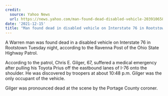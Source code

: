 ```yaml
---
credit:
  source: Yahoo News
  url: https://news.yahoo.com/man-found-dead-disabled-vehicle-203910658.html
date: '2021-12-15'
title: "Man found dead in disabled vehicle on Interstate 76 in Rootstown"
---
```

A Warren man was found dead in a disabled vehicle on Interstate 76 in Rootstown Tuesday night, according to the Ravenna Post of the Ohio State Highway Patrol.

According to the patrol, Chris E. Gilger, 67, suffered a medical emergency after pulling his Toyota Prius off the eastbound lanes of I-76 onto the shoulder. He was discovered by troopers at about 10:48 p.m. Gilger was the only occupant of the vehicle.

Gilger was pronounced dead at the scene by the Portage County coroner.

